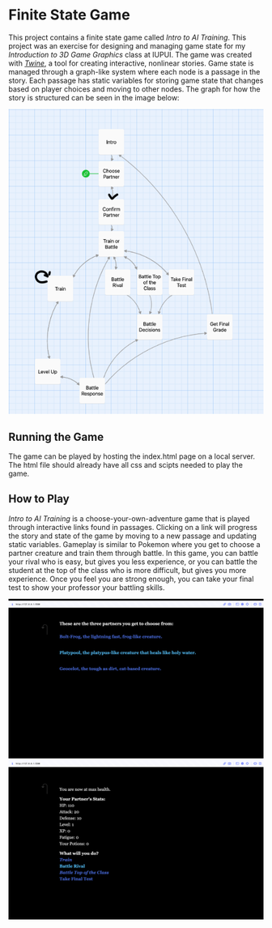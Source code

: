 # Finite State Game

This project contains a finite state game called _Intro to AI Training_. This project was an exercise for designing and managing game state for my _Introduction to 3D Game Graphics_ class at IUPUI. The game was created with _[Twine](https://twinery.org/)_, a tool for creating interactive, nonlinear stories. Game state is managed through a graph-like system where each node is a passage in the story. Each passage has static variables for storing game state that changes based on player choices and moving to other nodes. The graph for how the story is structured can be seen in the image below:

![Story Graph](./story_graph.png)

## Running the Game
The game can be played by hosting the index.html page on a local server. The html file should already have all css and scipts needed to play the game.

## How to Play
_Intro to AI Training_ is a choose-your-own-adventure game that is played through interactive links found in passages. Clicking on a link will progress the story and state of the game by moving to a new passage and updating static variables. Gameplay is similar to Pokemon where you get to choose a partner creature and train them through battle. In this game, you can battle your rival who is easy, but gives you less experience, or you can battle the student at the top of the class who is more difficult, but gives you more experience. Once you feel you are strong enough, you can take your final test to show your professor your battling skills.

![Gameplay](./gameplay.png)
![Gameplay 2](./gameplay2.png)
